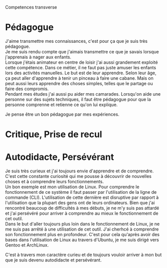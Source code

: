 Competences transverse

# Pédagogue

J'aime transmettre mes connaissances, c'est pour ça que je suis très pédagogue.  
Je me suis rendu compte que j'aimais transmettre ce que je savais lorsque
j'apprenais à nager aux enfants.  
Lorsque j'étais animateur en centre de loisir j'ai aussi grandement exploité
cette compétence. Dans ce métier, il ne faut pas juste amuser les enfants lors
des activités manuelles. Le but est de leur apprendre. Selon leur âge, ça peut
aller d'apprendre à tenir un pinceau à faire une cabane. Mais on peut aussi
leurs apprendre des choses simples, telles que le partage ou faire des compromis.  
Pendant mes études j'ai aussi pu aider mes camarades. Lorsqu'on aide une
personne sur des sujets techniques, il faut être pédagogue pour que la personne
comprenne et retienne ce qu'on lui explique.

Je pense être un bon pédagogue par mes expériences.

# Critique, Prise de recul

# Autodidacte, Persévérant

Je suis très curieux et j'ai toujours envie d'apprendre et de comprendre.  
C'est cette constante curiosité qui me pousse à découvrir de nouvelles
choses et à comprendre leurs fonctionnements.  
Un bon exemple est mon utilisation de Linux. Pour comprendre le fonctionnement
de ce système il faut passer par l'utilisation de la ligne de commande (CLI).
L'utilisation de cette dernière est disruptive par rapport à l'utilisation que
la plupart des gens ont de leurs ordinateurs. Bien que j'ai rencontré beaucoup
de difficultés à mes débuts, je ne m'y suis pas attardé et j'ai persévéré pour
arriver à comprendre au mieux le fonctionnement de cet outil.  
Dans le but d'aller toujours plus loin dans le fonctionnement de Linux, je ne
me suis pas arrêté à une utilisation de cet outil. J'ai cherhcé à comprendre
son fonctionnement plus en profondeur. C'est pour cela qu'après avoir des bases
dans l'utilisation de Linux au travers d'Ubuntu, je me suis dirigé vers Gentoo
et ArchLinux.

C'est à travers mon caractère curieu et de toujours vouloir arriver à mon but
que je suis devenu autodidacte et persévérant.
